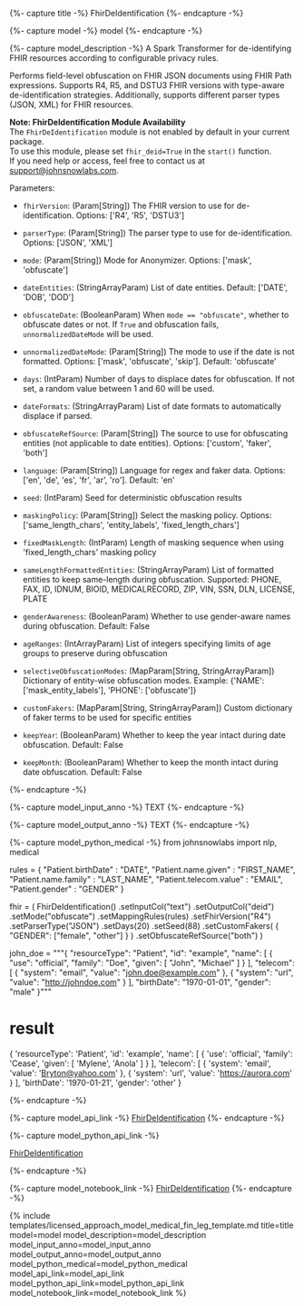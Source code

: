 {%- capture title -%}
FhirDeIdentification
{%- endcapture -%}

{%- capture model -%}
model
{%- endcapture -%}

{%- capture model_description -%}
A Spark Transformer for de-identifying FHIR resources according to configurable privacy rules.

Performs field-level obfuscation on FHIR JSON documents using FHIR Path expressions.
Supports R4, R5, and DSTU3 FHIR versions with type-aware de-identification strategies.
Additionally, supports different parser types (JSON, XML) for FHIR resources.

**Note: FhirDeIdentification Module Availability**  
The `FhirDeIdentification` module is not enabled by default in your current package.  
To use this module, please set `fhir_deid=True` in the `start()` function.  
If you need help or access, feel free to contact us at [support@johnsnowlabs.com](mailto:support@johnsnowlabs.com).

Parameters:

- `fhirVersion`: (Param[String]) The FHIR version to use for de-identification. Options: ['R4', 'R5', 'DSTU3']

- `parserType`: (Param[String]) The parser type to use for de-identification. Options: ['JSON', 'XML']

- `mode`: (Param[String]) Mode for Anonymizer. Options: ['mask', 'obfuscate']

- `dateEntities`: (StringArrayParam) List of date entities. Default: ['DATE', 'DOB', 'DOD']

- `obfuscateDate`: (BooleanParam) When `mode == "obfuscate"`, whether to obfuscate dates or not. If `True` and obfuscation fails, `unnormalizedDateMode` will be used.

- `unnormalizedDateMode`: (Param[String]) The mode to use if the date is not formatted. Options: ['mask', 'obfuscate', 'skip']. Default: 'obfuscate'

- `days`: (IntParam) Number of days to displace dates for obfuscation. If not set, a random value between 1 and 60 will be used.

- `dateFormats`: (StringArrayParam) List of date formats to automatically displace if parsed.

- `obfuscateRefSource`: (Param[String]) The source to use for obfuscating entities (not applicable to date entities). Options: ['custom', 'faker', 'both']

- `language`: (Param[String]) Language for regex and faker data. Options: ['en', 'de', 'es', 'fr', 'ar', 'ro']. Default: 'en'

- `seed`: (IntParam) Seed for deterministic obfuscation results

- `maskingPolicy`: (Param[String]) Select the masking policy. Options: ['same_length_chars', 'entity_labels', 'fixed_length_chars']

- `fixedMaskLength`: (IntParam) Length of masking sequence when using 'fixed_length_chars' masking policy

- `sameLengthFormattedEntities`: (StringArrayParam) List of formatted entities to keep same-length during obfuscation. Supported: PHONE, FAX, ID, IDNUM, BIOID, MEDICALRECORD, ZIP, VIN, SSN, DLN, LICENSE, PLATE

- `genderAwareness`: (BooleanParam) Whether to use gender-aware names during obfuscation. Default: False

- `ageRanges`: (IntArrayParam) List of integers specifying limits of age groups to preserve during obfuscation

- `selectiveObfuscationModes`: (MapParam[String, StringArrayParam]) Dictionary of entity-wise obfuscation modes. Example: {'NAME': ['mask_entity_labels'], 'PHONE': ['obfuscate']}

- `customFakers`: (MapParam[String, StringArrayParam]) Custom dictionary of faker terms to be used for specific entities

- `keepYear`: (BooleanParam) Whether to keep the year intact during date obfuscation. Default: False

- `keepMonth`: (BooleanParam) Whether to keep the month intact during date obfuscation. Default: False


{%- endcapture -%}


{%- capture model_input_anno -%}
TEXT
{%- endcapture -%}

{%- capture model_output_anno -%}
TEXT
{%- endcapture -%}

{%- capture model_python_medical -%}
from johnsnowlabs import nlp, medical



rules = {
  "Patient.birthDate" : "DATE",
  "Patient.name.given" : "FIRST_NAME",
  "Patient.name.family" : "LAST_NAME",
  "Patient.telecom.value" : "EMAIL",
  "Patient.gender" : "GENDER"
}

fhir = (
    FhirDeIdentification()
      .setInputCol("text")
      .setOutputCol("deid")
      .setMode("obfuscate")
      .setMappingRules(rules)
      .setFhirVersion("R4")
      .setParserType("JSON")
      .setDays(20)
      .setSeed(88)
      .setCustomFakers(
          {
              "GENDER": ["female", "other"]
          }
      )
      .setObfuscateRefSource("both")
)

john_doe = """{
  "resourceType": "Patient",
  "id": "example",
  "name": [
    {
      "use": "official",
      "family": "Doe",
      "given": [
        "John",
        "Michael"
      ]
    }
  ],
  "telecom": [
    {
      "system": "email",
      "value": "john.doe@example.com"
    },
    {
      "system": "url",
      "value": "http://johndoe.com"
    }
  ],
  "birthDate": "1970-01-01",
  "gender": "male"
}"""



# result

{
    'resourceType': 'Patient',
    'id': 'example',
    'name': [
        {
            'use': 'official',
            'family': 'Cease',
            'given': [
                'Mylene',
                'Anola'
            ]
        }
    ],
    'telecom': [
        {
            'system': 'email',
            'value': 'Bryton@yahoo.com'
        },
        {
            'system': 'url',
            'value': 'https://aurora.com'
        }
    ],
    'birthDate': '1970-01-21',
    'gender': 'other'
}


{%- endcapture -%}


{%- capture model_api_link -%}
[FhirDeIdentification](https://nlp.johnsnowlabs.com/licensed/api/com/johnsnowlabs/nlp/annotators/deid/fhir/FhirDeIdentification.html)
{%- endcapture -%}

{%- capture model_python_api_link -%}

[FhirDeIdentification](https://nlp.johnsnowlabs.com/licensed/api/python/reference/autosummary/sparknlp_jsl/annotator/fhir/fhir_deIdentification/index.html)


{%- endcapture -%}

{%- capture model_notebook_link -%}
[FhirDeIdentification](https://github.com/JohnSnowLabs/spark-nlp-workshop/blob/master/tutorials/Certification_Trainings/Healthcare/4.10.Fhir_DeIdentification.ipynb)
{%- endcapture -%}

{% include templates/licensed_approach_model_medical_fin_leg_template.md
title=title
model=model
model_description=model_description
model_input_anno=model_input_anno
model_output_anno=model_output_anno
model_python_medical=model_python_medical
model_api_link=model_api_link
model_python_api_link=model_python_api_link
model_notebook_link=model_notebook_link
%}
